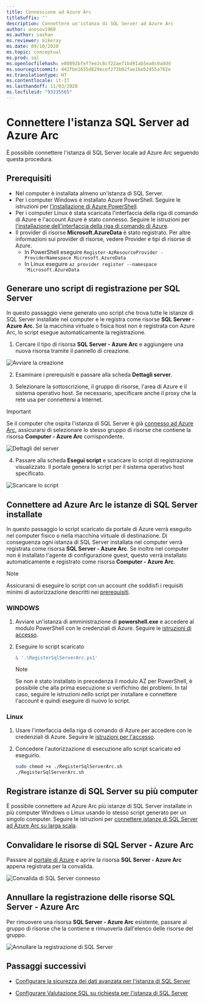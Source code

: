 ```yaml
---
title: Connessione ad Azure Arc
titleSuffix: ''
description: Connettere un'istanza di SQL Server ad Azure Arc
author: anosov1960
ms.author: sashan
ms.reviewer: mikeray
ms.date: 09/10/2020
ms.topic: conceptual
ms.prod: sql
ms.openlocfilehash: e80892bfef7ee2c8cf22aef1b491ab5ea0c0addd
ms.sourcegitcommit: 442fbe1655d629ecef273b02fae1beb2455a762e
ms.translationtype: HT
ms.contentlocale: it-IT
ms.lasthandoff: 11/03/2020
ms.locfileid: "93235565"
---
```

# <a name="connect-your-sql-server-to-azure-arc"></a>Connettere l'istanza SQL Server ad Azure Arc

È possibile connettere l'istanza di SQL Server locale ad Azure Arc seguendo questa procedura.

## <a name="prerequisites"></a>Prerequisiti

* Nel computer è installata almeno un'istanza di SQL Server.
* Per i computer Windows è installato Azure PowerShell. Seguire le istruzioni per [l'installazione di Azure PowerShell](/powershell/azure/install-az-ps).
* Per i computer Linux è stata scaricata l'interfaccia della riga di comando di Azure e l'account Azure è stato connesso. Seguire le istruzioni per [l'installazione dell'interfaccia della riga di comando di Azure](/cli/azure/install-azure-cli-apt).
* Il provider di risorse **Microsoft.AzureData** è stato registrato. Per altre informazioni sui provider di risorse, vedere Provider e tipi di risorse di Azure.
    * In PowerShell eseguire `Register-AzResourceProvider -ProviderNamespace Microsoft.AzureData`
    * In Linux eseguire `az provider register --namespace 'Microsoft.AzureData`



## <a name="generate-a-registration-script-for-sql-server"></a>Generare uno script di registrazione per SQL Server

In questo passaggio viene generato uno script che trova tutte le istanze di SQL Server installate nel computer e le registra come risorse __SQL Server - Azure Arc__. Se la macchina virtuale o fisica host non è registrata con Azure Arc, lo script esegue automaticamente la registrazione.

1. Cercare il tipo di risorsa __SQL Server - Azure Arc__ e aggiungere una nuova risorsa tramite il pannello di creazione.

![Avviare la creazione](media/join/start-creation-of-sql-server-azure-arc-resource.png)
    
2. Esaminare i prerequisiti e passare alla scheda **Dettagli server**.  

3. Selezionare la sottoscrizione, il gruppo di risorse, l'area di Azure e il sistema operativo host. Se necessario, specificare anche il proxy che la rete usa per connettersi a Internet.

> [!IMPORTANT]
> Se il computer che ospita l'istanza di SQL Server è già [connesso ad Azure Arc](/azure/azure-arc/servers/onboard-portal), assicurarsi di selezionare lo stesso gruppo di risorse che contiene la risorsa __Computer - Azure Arc__ corrispondente.

![Dettagli del server](media/join/server-details-sql-server-azure-arc.png)

4. Passare alla scheda **Esegui script** e scaricare lo script di registrazione visualizzato. Il portale genera lo script per il sistema operativo host specificato.

![Scaricare lo script](media/join/download-script-sql-server-azure-arc.png)

## <a name="connect-the-installed-sql-server-instances-to-azure-arc"></a>Connettere ad Azure Arc le istanze di SQL Server installate

In questo passaggio lo script scaricato da portale di Azure verrà eseguito nel computer fisico o nella macchina virtuale di destinazione. Di conseguenza ogni istanza di SQL Server installata nel computer verrà registrata come risorsa __SQL Server - Azure Arc__. Se inoltre nel computer non è installato l'agente di configurazione guest, questo verrà installato automaticamente e registrato come risorsa __Computer - Azure Arc__.

> [!NOTE]
> Assicurarsi di eseguire lo script con un account che soddisfi i requisiti minimi di autorizzazione descritti nei [prerequisiti](overview.md#prerequisites).

### <a name="windows"></a>WINDOWS

1. Avviare un'istanza di amministrazione di __powershell.exe__ e accedere al modulo PowerShell con le credenziali di Azure. Seguire le [istruzioni di accesso](/powershell/azure/install-az-ps#sign-in).

2. Eseguire lo script scaricato

   ```powershell
   & '.\RegisterSqlServerArc.ps1'
   ```

   > [!NOTE]
   > Se non è stato installato in precedenza il modulo AZ per PowerShell, è possibile che alla prima esecuzione si verifichino dei problemi. In tal caso, seguire le istruzioni nello script per installare e connettere l'account e quindi eseguire di nuovo lo script.

### <a name="linux"></a>Linux

1. Usare l'interfaccia della riga di comando di Azure per accedere con le credenziali di Azure. Seguire le [istruzioni per l'accesso](/cli/azure/authenticate-azure-cli).

2. Concedere l'autorizzazione di esecuzione allo script scaricato ed eseguirlo.

   ```bash
   sudo chmod +x ./RegisterSqlServerArc.sh
   ./RegisterSqlServerArc.sh
   ```

## <a name="register-sql-server-instances-on-multiple-machines"></a>Registrare istanze di SQL Server su più computer

È possibile connettere ad Azure Arc più istanze di SQL Server installate in più computer Windows o Linux usando lo stesso script generato per un singolo computer. Seguire le istruzioni per [connettere istanze di SQL Server ad Azure Arc su larga scala](connect-at-scale.md).

## <a name="validate-the-sql-server---azure-arc-resources"></a>Convalidare le risorse di SQL Server - Azure Arc

Passare al [portale di Azure](https://ms.portal.azure.com/#home) e aprire la risorsa __SQL Server - Azure Arc__ appena registrata per la convalida.

![Convalida di SQL Server connesso ](media/join/validate-sql-server-azure-arc.png)

## <a name="un-register-the-sql-server---azure-arc-resources"></a>Annullare la registrazione delle risorse SQL Server - Azure Arc

Per rimuovere una risorsa __SQL Server - Azure Arc__ esistente, passare al gruppo di risorse che la contiene e rimuoverla dall'elenco delle risorse del gruppo.

![Annullare la registrazione di SQL Server](media/join/delete-sql-server-azure-arc.png)

## <a name="next-steps"></a>Passaggi successivi

* [Configurare la sicurezza dei dati avanzata per l'istanza di SQL Server](configure-advanced-data-security.md)

* [Configurare Valutazione SQL su richiesta per l'istanza di SQL Server](assess.md)